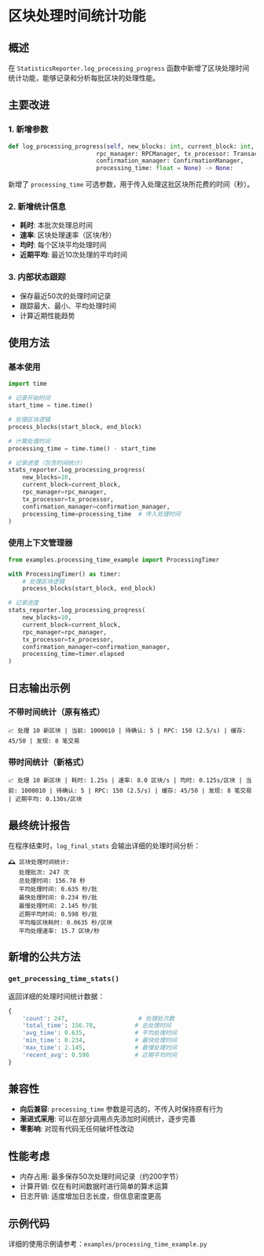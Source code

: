 # 区块处理时间统计功能

## 概述

在 `StatisticsReporter.log_processing_progress` 函数中新增了区块处理时间统计功能，能够记录和分析每批区块的处理性能。

## 主要改进

### 1. 新增参数
```python
def log_processing_progress(self, new_blocks: int, current_block: int, 
                         rpc_manager: RPCManager, tx_processor: TransactionProcessor, 
                         confirmation_manager: ConfirmationManager, 
                         processing_time: float = None) -> None:
```

新增了 `processing_time` 可选参数，用于传入处理这批区块所花费的时间（秒）。

### 2. 新增统计信息
- **耗时**: 本批次处理总时间
- **速率**: 区块处理速率（区块/秒）
- **均时**: 每个区块平均处理时间
- **近期平均**: 最近10次处理的平均时间

### 3. 内部状态跟踪
- 保存最近50次的处理时间记录
- 跟踪最大、最小、平均处理时间
- 计算近期性能趋势

## 使用方法

### 基本使用
```python
import time

# 记录开始时间
start_time = time.time()

# 处理区块逻辑
process_blocks(start_block, end_block)

# 计算处理时间
processing_time = time.time() - start_time

# 记录进度（包含时间统计）
stats_reporter.log_processing_progress(
    new_blocks=10,
    current_block=current_block,
    rpc_manager=rpc_manager,
    tx_processor=tx_processor,
    confirmation_manager=confirmation_manager,
    processing_time=processing_time  # 传入处理时间
)
```

### 使用上下文管理器
```python
from examples.processing_time_example import ProcessingTimer

with ProcessingTimer() as timer:
    # 处理区块逻辑
    process_blocks(start_block, end_block)

# 记录进度
stats_reporter.log_processing_progress(
    new_blocks=10,
    current_block=current_block,
    rpc_manager=rpc_manager,
    tx_processor=tx_processor,
    confirmation_manager=confirmation_manager,
    processing_time=timer.elapsed
)
```

## 日志输出示例

### 不带时间统计（原有格式）
```
📈 处理 10 新区块 | 当前: 1000010 | 待确认: 5 | RPC: 150 (2.5/s) | 缓存: 45/50 | 发现: 8 笔交易
```

### 带时间统计（新格式）
```
📈 处理 10 新区块 | 耗时: 1.25s | 速率: 8.0 区块/s | 均时: 0.125s/区块 | 当前: 1000010 | 待确认: 5 | RPC: 150 (2.5/s) | 缓存: 45/50 | 发现: 8 笔交易 | 近期平均: 0.130s/区块
```

## 最终统计报告

在程序结束时，`log_final_stats` 会输出详细的处理时间分析：

```
🕰️ 区块处理时间统计:
   处理批次: 247 次
   总处理时间: 156.78 秒
   平均处理时间: 0.635 秒/批
   最快处理时间: 0.234 秒/批
   最慢处理时间: 2.145 秒/批
   近期平均时间: 0.598 秒/批
   平均每区块耗时: 0.0635 秒/区块
   平均处理速率: 15.7 区块/秒
```

## 新增的公共方法

### `get_processing_time_stats()`
返回详细的处理时间统计数据：
```python
{
    'count': 247,                    # 处理批次数
    'total_time': 156.78,           # 总处理时间
    'avg_time': 0.635,              # 平均处理时间
    'min_time': 0.234,              # 最快处理时间
    'max_time': 2.145,              # 最慢处理时间
    'recent_avg': 0.598             # 近期平均时间
}
```

## 兼容性

- **向后兼容**: `processing_time` 参数是可选的，不传入时保持原有行为
- **渐进式采用**: 可以在部分调用点先添加时间统计，逐步完善
- **零影响**: 对现有代码无任何破坏性改动

## 性能考虑

- 内存占用: 最多保存50次处理时间记录（约200字节）
- 计算开销: 仅在有时间数据时进行简单的算术运算
- 日志开销: 适度增加日志长度，但信息密度更高

## 示例代码

详细的使用示例请参考：`examples/processing_time_example.py`
